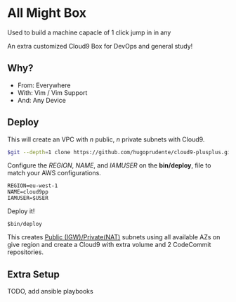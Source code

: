 # All Might Box

Used to build a machine capacle of 1 click jump in in any

An extra customized Cloud9 Box for DevOps and general study!

## Why?

* From: Everywhere
* With: Vim / Vim Support
* And: Any Device

## Deploy

This will create an VPC with *n* public, *n* private subnets with Cloud9.

```bash
$git --depth=1 clone https://github.com/hugoprudente/cloud9-plusplus.git
```

Configure the *REGION*, *NAME*, and *IAMUSER* on the **bin/deploy**, file to match your AWS configurations.

```
REGION=eu-west-1
NAME=cloud9pp
IAMUSER=$USER

```

Deploy it!

```
$bin/deploy
```

This creates [Public (IGW)/Private(NAT)](https://docs.aws.amazon.com/vpc/latest/userguide/VPC_Scenario2.html) subnets using all available AZs on give region and create a Cloud9 with extra volume and 2 CodeCommit repositories.

## Extra Setup

TODO, add ansible playbooks
